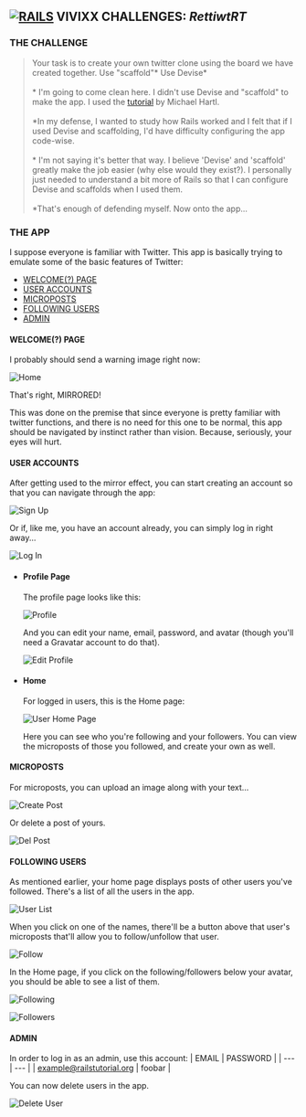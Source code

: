 ## **[![RAILS](http://i1202.photobucket.com/albums/bb362/tremor221/Vivixx/VCRoR/RoRLogo1.png "Rails")](http://rubyonrails.org/) VIVIXX CHALLENGES: _RettiwtRT_**

### THE CHALLENGE

> Your task is to create your own twitter clone using the board we have created together.
Use "scaffold"*
Use Devise*  
\
\* I'm going to come clean here. I didn't use Devise and "scaffold" to make the app. I used the [tutorial](https://www.railstutorial.org/book/static_pages) by Michael Hartl.  
\
\*In my defense, I wanted to study how Rails worked and I felt that if I used Devise and scaffolding, I'd have difficulty configuring the app code-wise.  
\
\* I'm not saying it's better that way. I believe 'Devise' and 'scaffold' greatly make the job easier (why else would they exist?). I personally just needed to understand a bit more of Rails so that I can configure Devise and scaffolds when I used them.  
\
\*That's enough of defending myself. Now onto the app...

### THE APP

I suppose everyone is familiar with Twitter. This app is basically trying to emulate some of the basic features of Twitter:

- [WELCOME(?) PAGE](#welcome-page)
- [USER ACCOUNTS](#user-accounts)
- [MICROPOSTS](#microposts)
- [FOLLOWING USERS](#following-users)
- [ADMIN](#admin)

#### WELCOME(?) PAGE

I probably should send a warning image right now:

![Home](http://i1202.photobucket.com/albums/bb362/tremor221/Vivixx/VCRoR/VCRoRRRT/01Home.png)

That's right, MIRRORED!

This was done on the premise that since everyone is pretty familiar with twitter functions, and there is no need for this one to be normal, this app should be navigated by instinct rather than vision. Because, seriously, your eyes will hurt.

#### USER ACCOUNTS

After getting used to the mirror effect, you can start creating an account so that you can navigate through the app:

![Sign Up](http://i1202.photobucket.com/albums/bb362/tremor221/Vivixx/VCRoR/VCRoRRRT/02SignUp.png)

Or if, like me, you have an account already, you can simply log in right away...

![Log In](http://i1202.photobucket.com/albums/bb362/tremor221/Vivixx/VCRoR/VCRoRRRT/03Login.png)

- #### Profile Page
    The profile page looks like this:

    ![Profile](http://i1202.photobucket.com/albums/bb362/tremor221/Vivixx/VCRoR/VCRoRRRT/04Profile.png)

    And you can edit your name, email, password, and avatar (though you'll need a Gravatar account to do that).

    ![Edit Profile](http://i1202.photobucket.com/albums/bb362/tremor221/Vivixx/VCRoR/VCRoRRRT/05EditProfile.png)

- #### Home
    For logged in users, this is the Home page:

    ![User Home Page](http://i1202.photobucket.com/albums/bb362/tremor221/Vivixx/VCRoR/VCRoRRRT/06UserHomePage.png)

    Here you can see who you're following and your followers. You can view the microposts of those you followed, and create your own as well.

#### MICROPOSTS
For microposts, you can upload an image along with your text...

![Create Post](http://i1202.photobucket.com/albums/bb362/tremor221/Vivixx/VCRoR/VCRoRRRT/07CreatePost.png)

Or delete a post of yours.

![Del Post](http://i1202.photobucket.com/albums/bb362/tremor221/Vivixx/VCRoR/VCRoRRRT/08DeletePost.png)

#### FOLLOWING USERS
As mentioned earlier, your home page displays posts of other users you've followed. There's a list of all the users in the app.

![User List](http://i1202.photobucket.com/albums/bb362/tremor221/Vivixx/VCRoR/VCRoRRRT/09UserList.png)

When you click on one of the names, there'll be a button above that user's microposts that'll allow you to follow/unfollow that user.

![Follow](http://i1202.photobucket.com/albums/bb362/tremor221/Vivixx/VCRoR/VCRoRRRT/10Follow.png)

In the Home page, if you click on the following/followers below your avatar, you should be able to see a list of them.

![Following](http://i1202.photobucket.com/albums/bb362/tremor221/Vivixx/VCRoR/VCRoRRRT/11Following.png)

![Followers](http://i1202.photobucket.com/albums/bb362/tremor221/Vivixx/VCRoR/VCRoRRRT/12Followers.png)

#### ADMIN
In order to log in as an admin, use this account:
| EMAIL | PASSWORD |
| --- | --- |
| example@railstutorial.org | foobar |

You can now delete users in the app.

![Delete User]()

